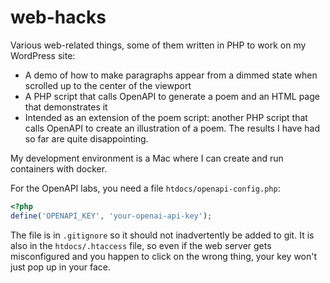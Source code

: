 # web-hacks

Various web-related things, some of them written in PHP to work on my WordPress site:

 * A demo of how to make paragraphs appear from a dimmed state when
   scrolled up to the center of the viewport
 * A PHP script that calls OpenAPI to generate a poem and an HTML page
   that demonstrates it
 * Intended as an extension of the poem script: another PHP script that
   calls OpenAPI to create an illustration of a poem. The results I have
   had so far are quite disappointing.

My development environment is a Mac where I can create and run containers with docker.

For the OpenAPI labs, you need a file `htdocs/openapi-config.php`:

```php
<?php
define('OPENAPI_KEY', 'your-openai-api-key');
```

The file is in `.gitignore` so it should not inadvertently be added to git. It is also in the `htdocs/.htaccess` file, so even if the web server gets misconfigured and you happen to click on the wrong thing, your key won't just pop up in your face.
